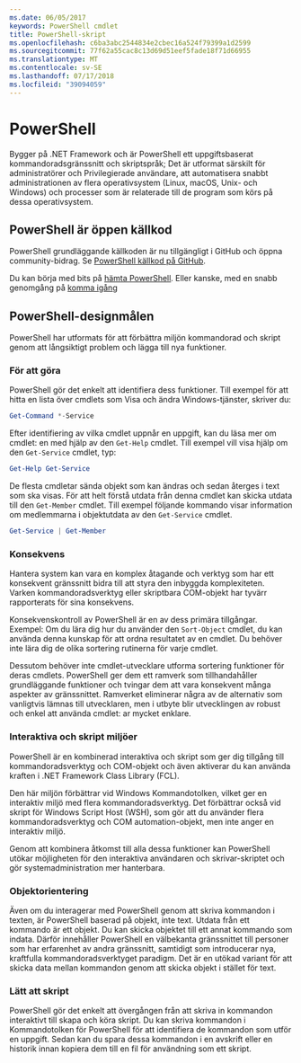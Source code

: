 ```yaml
---
ms.date: 06/05/2017
keywords: PowerShell cmdlet
title: PowerShell-skript
ms.openlocfilehash: c6ba3abc2544834e2cbec16a524f79399a1d2599
ms.sourcegitcommit: 77f62a55cac8c13d69d51eef5fade18f71d66955
ms.translationtype: MT
ms.contentlocale: sv-SE
ms.lasthandoff: 07/17/2018
ms.locfileid: "39094059"
---
```

# <a name="powershell"></a>PowerShell

Bygger på .NET Framework och är PowerShell ett uppgiftsbaserat kommandoradsgränssnitt och skriptspråk; Det är utformat särskilt för administratörer och Privilegierade användare, att automatisera snabbt administrationen av flera operativsystem (Linux, macOS, Unix- och Windows) och processer som är relaterade till de program som körs på dessa operativsystem.

## <a name="powershell-is-open-source"></a>PowerShell är öppen källkod

PowerShell grundläggande källkoden är nu tillgängligt i GitHub och öppna community-bidrag.
Se [PowerShell källkod på GitHub](https://github.com/powershell/powershell).

Du kan börja med bits på [hämta PowerShell](https://github.com/PowerShell/PowerShell#get-powershell).
Eller kanske, med en snabb genomgång på [komma igång](https://github.com/PowerShell/PowerShell/blob/master/docs/learning-powershell)

## <a name="powershell-design-goals"></a>PowerShell-designmålen
PowerShell har utformats för att förbättra miljön kommandorad och skript genom att långsiktigt problem och lägga till nya funktioner.

### <a name="discoverability"></a>För att göra
PowerShell gör det enkelt att identifiera dess funktioner. Till exempel för att hitta en lista över cmdlets som Visa och ändra Windows-tjänster, skriver du:

```powershell
Get-Command *-Service
```

Efter identifiering av vilka cmdlet uppnår en uppgift, kan du läsa mer om cmdlet: en med hjälp av den `Get-Help` cmdlet.
Till exempel vill visa hjälp om den `Get-Service` cmdlet, typ:

```powershell
Get-Help Get-Service
```
De flesta cmdletar sända objekt som kan ändras och sedan återges i text som ska visas.
För att helt förstå utdata från denna cmdlet kan skicka utdata till den `Get-Member` cmdlet.
Till exempel följande kommando visar information om medlemmarna i objektutdata av den `Get-Service` cmdlet.

```powershell
Get-Service | Get-Member
```

### <a name="consistency"></a>Konsekvens
Hantera system kan vara en komplex åtagande och verktyg som har ett konsekvent gränssnitt bidra till att styra den inbyggda komplexiteten.
Varken kommandoradsverktyg eller skriptbara COM-objekt har tyvärr rapporterats för sina konsekvens.

Konsekvenskontroll av PowerShell är en av dess primära tillgångar.
Exempel: Om du lära dig hur du använder den `Sort-Object` cmdlet, du kan använda denna kunskap för att ordna resultatet av en cmdlet.
Du behöver inte lära dig de olika sortering rutinerna för varje cmdlet.

Dessutom behöver inte cmdlet-utvecklare utforma sortering funktioner för deras cmdlets.
PowerShell ger dem ett ramverk som tillhandahåller grundläggande funktioner och tvingar dem att vara konsekvent många aspekter av gränssnittet.
Ramverket eliminerar några av de alternativ som vanligtvis lämnas till utvecklaren, men i utbyte blir utvecklingen av robust och enkel att använda cmdlet: ar mycket enklare.

### <a name="interactive-and-scripting-environments"></a>Interaktiva och skript miljöer
PowerShell är en kombinerad interaktiva och skript som ger dig tillgång till kommandoradsverktyg och COM-objekt och även aktiverar du kan använda kraften i .NET Framework Class Library (FCL).

Den här miljön förbättrar vid Windows Kommandotolken, vilket ger en interaktiv miljö med flera kommandoradsverktyg.
Det förbättrar också vid skript för Windows Script Host (WSH), som gör att du använder flera kommandoradsverktyg och COM automation-objekt, men inte anger en interaktiv miljö.

Genom att kombinera åtkomst till alla dessa funktioner kan PowerShell utökar möjligheten för den interaktiva användaren och skrivar-skriptet och gör systemadministration mer hanterbara.

### <a name="object-orientation"></a>Objektorientering
Även om du interagerar med PowerShell genom att skriva kommandon i texten, är PowerShell baserad på objekt, inte text.
Utdata från ett kommando är ett objekt.
Du kan skicka objektet till ett annat kommando som indata.
Därför innehåller PowerShell en välbekanta gränssnittet till personer som har erfarenhet av andra gränssnitt, samtidigt som introducerar nya, kraftfulla kommandoradsverktyget paradigm.
Det är en utökad variant för att skicka data mellan kommandon genom att skicka objekt i stället för text.

### <a name="easy-transition-to-scripting"></a>Lätt att skript
PowerShell gör det enkelt att övergången från att skriva in kommandon interaktivt till skapa och köra skript.
Du kan skriva kommandon i Kommandotolken för PowerShell för att identifiera de kommandon som utför en uppgift.
Sedan kan du spara dessa kommandon i en avskrift eller en historik innan kopiera dem till en fil för användning som ett skript.
